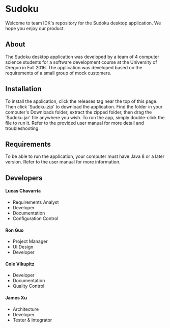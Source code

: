 # Sudoku
Welcome to team IDK's repository for the Sudoku desktop application. We hope you enjoy our product.

## About
The Sudoku desktop application was developed by a team of 4 computer science students for a software
development course at the University of Oregon in Fall 2016. The application was developed based on
the requirements of a small group of mock customers.

## Installation
To install the application, click the releases tag near the top of this page. Then click 'Sudoku.zip'
to download the application. Find the folder in your computer's Downloads folder, extract the zipped
folder, then drag the 'Sudoku.jar' file anywhere you wish. To run the app, simply double-click the file
to run it. Refer to the provided user manual for more detail and troubleshooting.

## Requirements
To be able to run the application, your computer must have Java 8 or a later version. Refer to the user
manual for more information.

## Developers

#### Lucas Chavarria
* Requirements Analyst
* Developer
* Documentation
* Configuration Control

#### Ron Guo
* Project Manager
* UI Design
* Developer

#### Cole Vikupitz
* Developer
* Documentation
* Quality Control

#### James Xu
* Architecture
* Developer
* Tester & Integrator